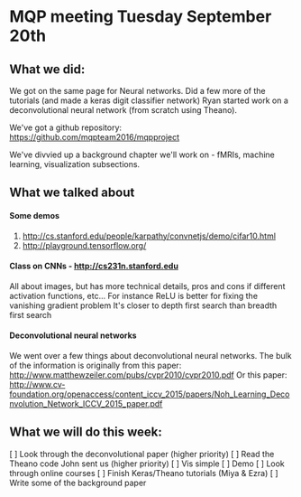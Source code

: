 # MQP meeting Tuesday September 20th

## What we did:
We got on the same page for Neural networks.
Did a few more of the tutorials (and made a keras digit classifier network)
Ryan started work on a deconvolutional neural network (from scratch using Theano).

We've got a github repository:
https://github.com/mqpteam2016/mqpproject

We've divvied up a background chapter we'll work on - fMRIs, machine learning, visualization subsections.

## What we talked about

#### Some demos
1. http://cs.stanford.edu/people/karpathy/convnetjs/demo/cifar10.html
2. http://playground.tensorflow.org/

#### Class on CNNs - http://cs231n.stanford.edu
All about images, but has more technical details,
pros and cons if different activation functions, etc...
  For instance ReLU is better for fixing the vanishing gradient problem
    It's closer to depth first search than breadth first search

#### Deconvolutional neural networks
We went over a few things about deconvolutional neural networks.
The bulk of the information is originally from this paper:
http://www.matthewzeiler.com/pubs/cvpr2010/cvpr2010.pdf
Or this paper:
http://www.cv-foundation.org/openaccess/content_iccv_2015/papers/Noh_Learning_Deconvolution_Network_ICCV_2015_paper.pdf

## What we will do this week:
[ ] Look through the deconvolutional paper (higher priority)
[ ] Read the Theano code John sent us (higher priority)
[ ] Vis simple
[ ] Demo
[ ] Look through online courses
[ ] Finish Keras/Theano tutorials (Miya & Ezra)
[ ] Write some of the background paper
